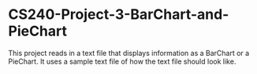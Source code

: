 # CS240-Project-3-BarChart-and-PieChart
This project reads in a text file that displays information as a BarChart or a PieChart. It uses a sample text file of how the text file should look like. 
